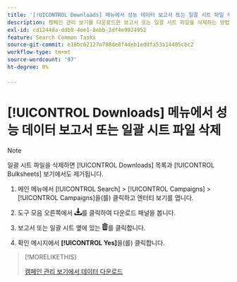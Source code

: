 ```yaml
---
title: '[!UICONTROL Downloads] 메뉴에서 성능 데이터 보고서 또는 일괄 시트 파일 삭제'
description: 캠페인 관리 보기를 다운로드한 보고서 또는 일괄 시트 파일을 삭제하는 방법을 알아봅니다.
exl-id: cd1244da-ddb8-4ee1-8ebb-2df4e9924952
feature: Search Common Tasks
source-git-commit: e16bc62127a708de8f4deb1eddfa53a14405cbc2
workflow-type: tm+mt
source-wordcount: '97'
ht-degree: 0%

---
```


# [!UICONTROL Downloads] 메뉴에서 성능 데이터 보고서 또는 일괄 시트 파일 삭제

>[!NOTE]
>
>일괄 시트 파일을 삭제하면 [!UICONTROL Downloads] 목록과 [!UICONTROL Bulksheets] 보기에서도 제거됩니다.

1. 메인 메뉴에서 [!UICONTROL Search] > [!UICONTROL Campaigns] > [!UICONTROL Campaigns]을(를) 클릭하고 엔터티 보기를 엽니다.

1. 도구 모음 오른쪽에서 ![보고서 다운로드](/help/search-social-commerce/assets/download.png "보고서 다운로드")를 클릭하여 다운로드 패널을 봅니다.

1. 보고서 또는 일괄 시트 옆에 있는 ![삭제](/help/search-social-commerce/assets/delete.png "삭제")를 클릭합니다.

1. 확인 메시지에서 **[!UICONTROL Yes]**&#x200B;을(를) 클릭합니다.

>[!MORELIKETHIS]
>
>[캠페인 관리 보기에서 데이터 다운로드](/help/search-social-commerce/common-tasks/navigation-editing-selection/download.md)
